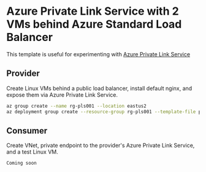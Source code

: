 # Azure Private Link Service with 2 VMs behind Azure Standard Load Balancer

This template is useful for experimenting with [Azure Private Link Service](https://docs.microsoft.com/azure/private-link/private-link-service-overview)

## Provider

Create Linux VMs behind a public load balancer, install default nginx, and expose them via Azure Private Link Service.

```bash
az group create --name rg-pls001 --location eastus2
az deployment group create --resource-group rg-pls001 --template-file provider/main.bicep --parameter vmSize=Standard_D2s_v5 instanceCount=2 authenticationType=password -o json --query "properties.outputs"
```

## Consumer

Create VNet, private endpoint to the provider's Azure Private Link Service, and a test Linux VM.

```bash
Coming soon
```
